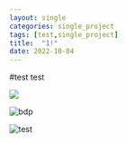 ```yaml
---
layout: single
categories: single_project
tags: [test,single_project]
title:  "1!"
date: 2022-10-04
---
```


#test
test

<img src="{{https://sunnyturtle1.github.io/single_project/first/}}/images/2022-10-03-first/bdp.gif">



![bdp](D:\making\SunnyTurtle1.github.io\images\2022-10-03-first\bdp.gif)


![test](D:\making\SunnyTurtle1.github.io\images\2022-10-03-first\하와이안곰.png)